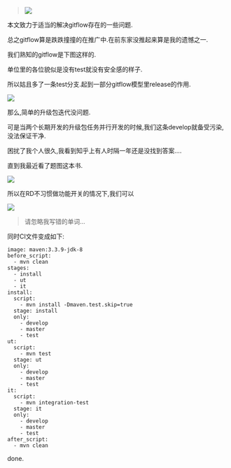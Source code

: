 
>![](https://o4dyfn0ef.qnssl.com/image/2016-12-26-fasdkfgasuriaubrt.jpeg?imageView2/2/h/200)

本文致力于适当的解决gitflow存在的一些问题. 

总之gitflow算是跌跌撞撞的在推广中.在前东家没推起来算是我的遗憾之一. 

我们熟知的gitflow是下图这样的. 

单位里的各位貌似是没有test就没有安全感的样子. 

所以姑且多了一条test分支.起到一部分gitflow模型里release的作用.  

![](https://o4dyfn0ef.qnssl.com/image/2016-12-26-Screen%20Shot%202016-12-26%20at%2016.00.45.png?imageView2/2/h/600) 

那么,简单的升级包迭代没问题. 

可是当两个长期开发的升级包任务并行开发的时候,我们这条develop就备受污染,没法保证干净. 

困扰了我个人很久,我看到知乎上有人时隔一年还是没找到答案.... 

直到我最近看了题图这本书. 

![](https://o4dyfn0ef.qnssl.com/image/2016-12-26-IMG_0325.JPG?imageView2/2/h/600) 

所以在RD不习惯做功能开关的情况下,我们可以 

![](https://o4dyfn0ef.qnssl.com/image/2016-12-26-Screen%20Shot%202016-12-26%20at%2016.05.47.png?imageView2/2/h/600)  

> 请忽略我写错的单词... 

同时CI文件变成如下: 

```
image: maven:3.3.9-jdk-8
before_script:
  - mvn clean
stages:
  - install
  - ut
  - it
install:
  script:
    - mvn install -Dmaven.test.skip=true
  stage: install
  only:
    - develop
    - master
    - test
ut:
  script:
    - mvn test
  stage: ut
  only:
    - develop
    - master
    - test
it:
  script:
    - mvn integration-test
  stage: it
  only:
    - develop
    - master
    - test
after_script:
  - mvn clean
```

done. 


